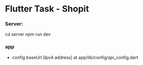 # Flutter Task - Shopit

### Server: 

cd server 
npm run dev

### app
- config baseUrl  [Ipv4 address] at app/lib/config/api_config.dart